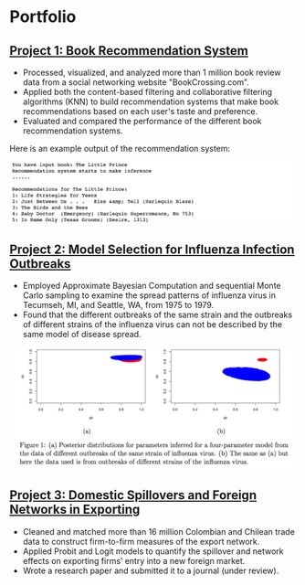 # Portfolio


## [Project 1: Book Recommendation System](https://github.com/ShibiIU/Book-Recommendation-System)
- Processed, visualized, and analyzed more than 1 million book review data from a social networking website "BookCrossing.com”.
- Applied both the content-based filtering and collaborative filtering algorithms (KNN) to build recommendation systems that make book recommendations based on each user's taste and preference.
- Evaluated and compared the performance of the different book recommendation systems.

Here is an example output of the recommendation system: 

![](https://github.com/ShibiIU/Portfolio/blob/main/images/BOOKREC.png)

## [Project 2: Model Selection for Influenza Infection Outbreaks](https://github.com/ShibiIU/Influenza-Outbreaks)
-	Employed Approximate Bayesian Computation and sequential Monte Carlo sampling to examine the spread patterns of influenza virus in Tecumseh, MI, and Seattle, WA, from 1975 to 1979.
-	Found that the different outbreaks of the same strain and the outbreaks of different strains of the influenza virus can not be described by the same model of disease spread. 

![](https://github.com/ShibiIU/Portfolio/blob/main/images/influenza.png)

## [Project 3: Domestic Spillovers and Foreign Networks in Exporting](https://ideas.repec.org/p/inu/caeprp/2018005.html)   
-	Cleaned and matched more than 16 million Colombian and Chilean trade data to construct firm-to-firm measures of the export network.
-	Applied Probit and Logit models to quantify the spillover and network effects on exporting firms’ entry into a new foreign market.
- Wrote a research paper and submitted it to a journal (under review).



